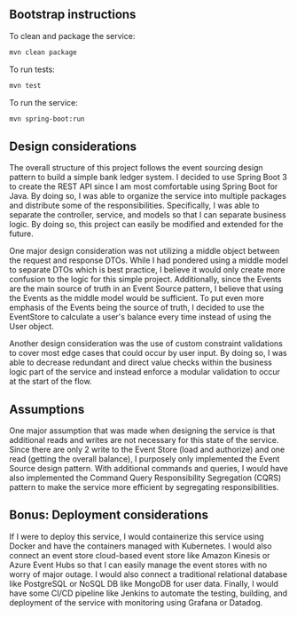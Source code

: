 
## Bootstrap instructions

To clean and package the service:
```bash
mvn clean package
```

To run tests:
```bash
mvn test
```

To run the service:
```bash
mvn spring-boot:run
```

## Design considerations
The overall structure of this project follows the event sourcing design pattern to build a simple
bank ledger system. I decided to use Spring Boot 3 to create the REST API since I am most comfortable using
Spring Boot for Java. By doing so, I was able to organize the service into multiple packages and distribute some
of the responsibilities. Specifically, I was able to separate the controller, service, and models so that I can
separate business logic. By doing so, this project can easily be modified and extended for the future.

One major design consideration was not utilizing a middle object between the request and response DTOs. While I had
pondered using a middle model to separate DTOs which is best practice, I believe it would only create more confusion to
the logic for this simple project. Additionally, since the Events are the main source of truth in an Event Source pattern, I
believe that using the Events as the middle model would be sufficient. To put even more emphasis of the Events being the
source of truth, I decided to use the EventStore to calculate a user's balance every time instead of using the User object.

Another design consideration was the use of custom constraint validations to cover most edge cases that could occur by user input.
By doing so, I was able to decrease redundant and direct value checks within the business logic part of the service and instead enforce
a modular validation to occur at the start of the flow.


## Assumptions
One major assumption that was made when designing the service is that additional reads and writes
are not necessary for this state of the service. Since there are only 2 write to the Event Store
(load and authorize) and one read (getting the overall balance), I purposely only implemented the Event
Source design pattern. With additional commands and queries, I would have also implemented the
Command Query Responsibility Segregation (CQRS) pattern to make the service more efficient by segregating
responsibilities.
## Bonus: Deployment considerations
If I were to deploy this service, I would containerize this service using Docker and have the containers managed with
Kubernetes. I would also connect an event store cloud-based event store like Amazon Kinesis or Azure Event Hubs so
that I can easily manage the event stores with no worry of major outage. I would also connect a traditional relational database like PostgreSQL
or NoSQL DB like MongoDB for user data. Finally, I would have some CI/CD pipeline like Jenkins to automate the testing, building, and deployment
of the service with monitoring using Grafana or Datadog.
